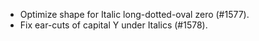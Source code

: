 * Optimize shape for Italic long-dotted-oval zero (#1577).
* Fix ear-cuts of capital Y under Italics (#1578).
